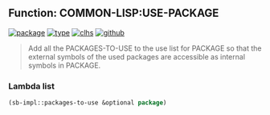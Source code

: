 ## Function: COMMON-LISP:USE-PACKAGE
[![package](https://img.shields.io/badge/Package-COMMON--LISP-5f9ea0.svg?style=social&colorA=999999)](../) [![type](https://img.shields.io/badge/Type-Function-5f9ea0.svg?style=social&colorA=999999)](../#function) [![clhs](https://img.shields.io/badge/CLHS-USE--PACKAGE-5f9ea0.svg?style=social&colorA=999999)](http://www.lispworks.com/documentation/HyperSpec/Body/f_use_pk.htm) [![github](https://img.shields.io/badge/GitHub-View_the_source-5f9ea0.svg?style=social&colorA=999999&logo=github)](https://github.com/sbcl/sbcl/blob/master/src/code/target-package.lisp/) 

> Add all the PACKAGES-TO-USE to the use list for PACKAGE so that the
> external symbols of the used packages are accessible as internal symbols in
> PACKAGE.

### Lambda list
```cl
(sb-impl::packages-to-use &optional package)
```
